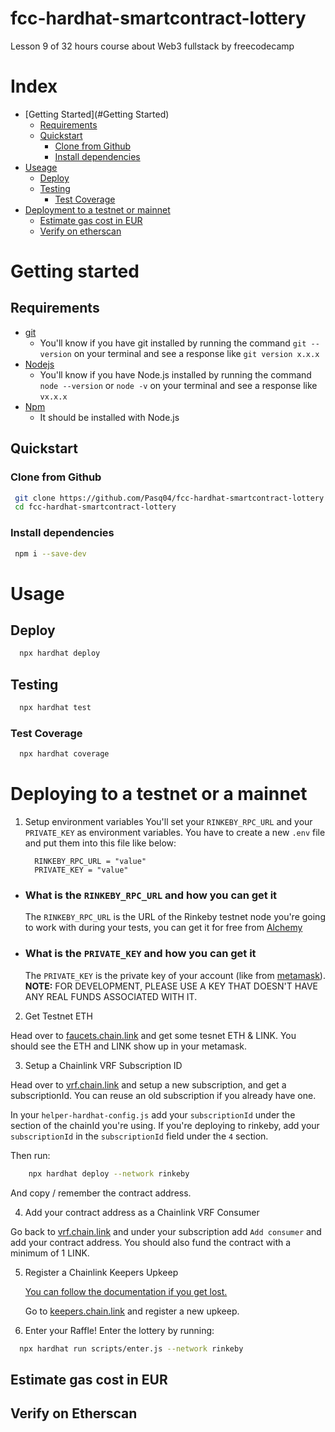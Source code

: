 # fcc-hardhat-smartcontract-lottery
Lesson 9 of 32 hours course about Web3 fullstack by freecodecamp

# Index

- [Getting Started](#Getting Started)
  - [Requirements](#requirements)
  - [Quickstart](#quickstart)
    - [Clone from Github](#clone-from-github)
    - [Install dependencies](#install-dependencies)
- [Useage](#useage)
  - [Deploy](#deploy)
  - [Testing](#testing)
    - [Test Coverage](#test-coverage)
- [Deployment to a testnet or mainnet](#deployment-to-a-testnet-or-mainnet)
    - [Estimate gas cost in EUR](#estimate-gas-cost-in-eur)
  - [Verify on etherscan](#verify-on-etherscan)
  
 # Getting started 
 
 ## Requirements
  - [git](https://git-scm.com/book/en/v2/Getting-Started-Installing-Git)
    - You'll know if you have git installed by running the command `git --version` on your terminal and see a response like `git version x.x.x`
  - [Nodejs](https://nodejs.org/en/)
    - You'll know if you have Node.js installed by running the command `node --version` or `node -v` on your terminal and see a response like `vx.x.x`
  - [Npm](https://www.npmjs.com/)
    - It should be installed with Node.js
 
 ## Quickstart
 
 ### Clone from Github
 
 ```bash
  git clone https://github.com/Pasq04/fcc-hardhat-smartcontract-lottery
  cd fcc-hardhat-smartcontract-lottery
 ```
 
 ### Install dependencies
 
 ```bash
  npm i --save-dev
 ```
# Usage

## Deploy

```bash
  npx hardhat deploy
```
## Testing

``` bash
  npx hardhat test
```

### Test Coverage

```bash
  npx hardhat coverage
```
# Deploying to a testnet or a mainnet

1. Setup environment variables
  You'll set your `RINKEBY_RPC_URL` and your `PRIVATE_KEY` as environment variables. 
  You have to create a new `.env` file and put them into this file like below:
    ```Properties
      RINKEBY_RPC_URL = "value"
      PRIVATE_KEY = "value"
     ```
  
  - ### What is the `RINKEBY_RPC_URL` and how you can get it
  
      The `RINKEBY_RPC_URL` is the URL of the Rinkeby testnet node you're going to work with during your tests, you can get it for free from [Alchemy](https://alchemy.com/?a=673c802981)
  
  - ### What is the `PRIVATE_KEY` and how you can get it
   
      The `PRIVATE_KEY` is the private key of your account (like from [metamask](https://metamask.io/)). 
   **NOTE:** FOR DEVELOPMENT, PLEASE USE A KEY THAT DOESN'T HAVE ANY REAL FUNDS ASSOCIATED WITH IT.

2. Get Testnet ETH
  
  Head over to [faucets.chain.link](https://faucets.chain.link/) and get some tesnet ETH & LINK.
  You should see the ETH and LINK show up in your metamask.


3. Setup a Chainlink VRF Subscription ID
  
  Head over to [vrf.chain.link](https://vrf.chain.link/) and setup a new subscription, and get a subscriptionId. 
  You can reuse an old subscription if you already have one. 
  
  In your `helper-hardhat-config.js` add your `subscriptionId` under the section of the chainId you're using. 
  If you're deploying to rinkeby, add your `subscriptionId` in the `subscriptionId` field under the `4` section.
  
  Then run:
  ```bash
      npx hardhat deploy --network rinkeby
  ```

  And copy / remember the contract address. 
  
4. Add your contract address as a Chainlink VRF Consumer

  Go back to [vrf.chain.link](https://vrf.chain.link) and under your subscription add `Add consumer` and add your contract address. 
  You should also fund the contract with a minimum of 1 LINK. 

5. Register a Chainlink Keepers Upkeep
   
   [You can follow the documentation if you get lost.](https://docs.chain.link/docs/chainlink-keepers/compatible-contracts/)

    Go to [keepers.chain.link](https://keepers.chain.link/new) and register a new upkeep.

6. Enter your Raffle!
  Enter the lottery by running:

  ```bash
    npx hardhat run scripts/enter.js --network rinkeby
  ```


## Estimate gas cost in EUR

## Verify on Etherscan
